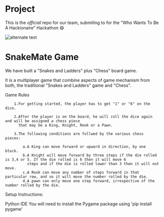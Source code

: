  # Project

This is the *official* repo for our team, submiting to for the "Who Wants To Be A Hackionaire" Hackathon :smile:

![alternate text](https://www.techiedelight.com/wp-content/uploads/2016/11/Snakes-And-Ladders-Problem.jpg)

 # SnakeMate Game
  
 We have built a "Snakes and Ladders" plus "Chess" board game.
 
 It is a multiplayer game that combine aspects of game mechanism from both, the traditional "Snakes and Ladders" game and "Chess".
 
  Game Rules
        
        1.For getting started, the player has to get "1" or "6" on the dice.
        
        2.After the player is on the board, he will roll the dice again and will be assigned a chess piece 
          that may be a King, Knight, Rook or a Pawn.
          
        3.The following conditions are follwed by the various chess pieces:
            
            a.A King can move forward or upward in direction, by one block. 
            b.A Knight will move forward by three steps if the die rolled is 3,4 or 5. If the die rolled is 6 then it will move 6
              steps and if the die is rolled lower than 3 then it will not move. 
            c.A Rook can move any number of steps forward in that particular row, and so it will move the number rolled by the die.
            d.A pawn can only move one step forward, irrespective of the number rolled by the die.
            
 Setup Instructions:

Python IDE
You will need to install the Pygame package using 'pip install pygame'  
